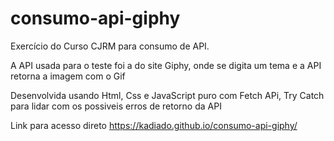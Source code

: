 # consumo-api-giphy

Exercício do Curso CJRM para consumo de API.

A API usada para o teste foi a do site Giphy, onde se digita um tema e a API retorna a imagem com o Gif

Desenvolvida usando Html, Css e JavaScript puro com Fetch APi, Try Catch para lidar com os possiveis erros de retorno da API 

Link para acesso direto https://kadiado.github.io/consumo-api-giphy/
